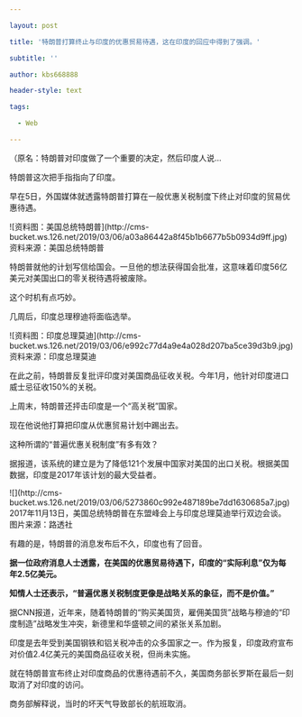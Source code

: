 ---
layout: post
title: '特朗普打算终止与印度的优惠贸易待遇，这在印度的回应中得到了强调。'
subtitle: ''
author: kbs668888
header-style: text
tags:
  - Web
---
（原名：特朗普对印度做了一个重要的决定，然后印度人说…

特朗普这次把手指指向了印度。

早在5日，外国媒体就透露特朗普打算在一般优惠关税制度下终止对印度的贸易优惠待遇。

![资料图：美国总统特朗普](http://cms-
bucket.ws.126.net/2019/03/06/a03a86442a8f45b1b6677b5b0934d9ff.jpg)资料来源：美国总统特朗普

特朗普就他的计划写信给国会。一旦他的想法获得国会批准，这意味着印度56亿美元对美国出口的零关税待遇将被废除。

这个时机有点巧妙。

几周后，印度总理穆迪将面临选举。

![资料图：印度总理莫迪](http://cms-
bucket.ws.126.net/2019/03/06/e992c77d4a9e4a028d207ba5ce39d3b9.jpg)资料来源：印度总理莫迪

在此之前，特朗普反复批评印度对美国商品征收关税。今年1月，他针对印度进口威士忌征收150%的关税。

上周末，特朗普还抨击印度是一个“高关税”国家。

现在他说他打算把印度从优惠贸易计划中踢出去。

这种所谓的“普遍优惠关税制度”有多有效？

据报道，该系统的建立是为了降低121个发展中国家对美国的出口关税。根据美国数据，印度是2017年该计划的最大受益者。

![](http://cms-
bucket.ws.126.net/2019/03/06/5273860c992e487189be7dd1630685a7.jpg)2017年11月13日，美国总统特朗普在东盟峰会上与印度总理莫迪举行双边会谈。图片来源：路透社

有趣的是，特朗普的消息发布后不久，印度也有了回音。

 **据一位政府消息人士透露，在美国的优惠贸易待遇下，印度的“实际利息”仅为每年2.5亿美元。**

 **知情人士还表示，“普遍优惠关税制度更像是战略关系的象征，而不是价值。”**

据CNN报道，近年来，随着特朗普的“购买美国货，雇佣美国货”战略与穆迪的“印度制造”战略发生冲突，新德里和华盛顿之间的紧张关系加剧。

印度是去年受到美国钢铁和铝关税冲击的众多国家之一。作为报复，印度政府宣布对价值2.4亿美元的美国商品征收关税，但尚未实施。

就在特朗普宣布终止对印度商品的优惠待遇前不久，美国商务部长罗斯在最后一刻取消了对印度的访问。

商务部解释说，当时的坏天气导致部长的航班取消。


